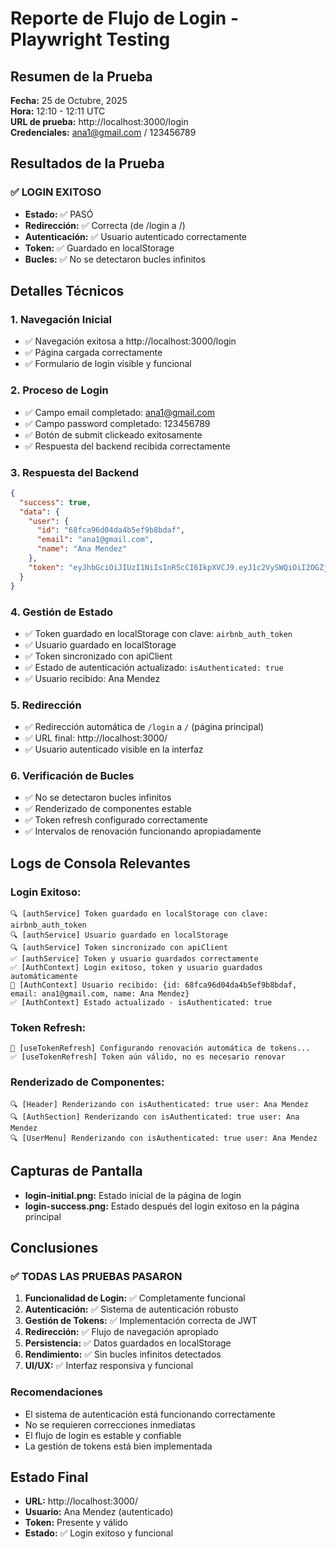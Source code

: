 # Reporte de Flujo de Login - Playwright Testing

## Resumen de la Prueba
**Fecha:** 25 de Octubre, 2025  
**Hora:** 12:10 - 12:11 UTC  
**URL de prueba:** http://localhost:3000/login  
**Credenciales:** ana1@gmail.com / 123456789  

## Resultados de la Prueba

### ✅ **LOGIN EXITOSO**
- **Estado:** ✅ PASÓ
- **Redirección:** ✅ Correcta (de /login a /)
- **Autenticación:** ✅ Usuario autenticado correctamente
- **Token:** ✅ Guardado en localStorage
- **Bucles:** ✅ No se detectaron bucles infinitos

## Detalles Técnicos

### 1. Navegación Inicial
- ✅ Navegación exitosa a http://localhost:3000/login
- ✅ Página cargada correctamente
- ✅ Formulario de login visible y funcional

### 2. Proceso de Login
- ✅ Campo email completado: ana1@gmail.com
- ✅ Campo password completado: 123456789
- ✅ Botón de submit clickeado exitosamente
- ✅ Respuesta del backend recibida correctamente

### 3. Respuesta del Backend
```json
{
  "success": true,
  "data": {
    "user": {
      "id": "68fca96d04da4b5ef9b8bdaf",
      "email": "ana1@gmail.com",
      "name": "Ana Mendez"
    },
    "token": "eyJhbGciOiJIUzI1NiIsInR5cCI6IkpXVCJ9.eyJ1c2VySWQiOiI2OGZjYTk2ZDA0ZGE0YjVlZjliOGJkYWYiLCJlbWFpbCI6ImFuYTFAZ21haWwuY29tIiwiaWF0IjoxNzYxMzk0MjQ0fQ.fbhyQ8Hz7VKptTuGdCTJkrCyBSmDlGBqBQF3xx8UQW8"
  }
}
```

### 4. Gestión de Estado
- ✅ Token guardado en localStorage con clave: `airbnb_auth_token`
- ✅ Usuario guardado en localStorage
- ✅ Token sincronizado con apiClient
- ✅ Estado de autenticación actualizado: `isAuthenticated: true`
- ✅ Usuario recibido: Ana Mendez

### 5. Redirección
- ✅ Redirección automática de `/login` a `/` (página principal)
- ✅ URL final: http://localhost:3000/
- ✅ Usuario autenticado visible en la interfaz

### 6. Verificación de Bucles
- ✅ No se detectaron bucles infinitos
- ✅ Renderizado de componentes estable
- ✅ Token refresh configurado correctamente
- ✅ Intervalos de renovación funcionando apropiadamente

## Logs de Consola Relevantes

### Login Exitoso:
```
🔍 [authService] Token guardado en localStorage con clave: airbnb_auth_token
🔍 [authService] Usuario guardado en localStorage
🔍 [authService] Token sincronizado con apiClient
✅ [authService] Token y usuario guardados correctamente
✅ [AuthContext] Login exitoso, token y usuario guardados automáticamente
👤 [AuthContext] Usuario recibido: {id: 68fca96d04da4b5ef9b8bdaf, email: ana1@gmail.com, name: Ana Mendez}
✅ [AuthContext] Estado actualizado - isAuthenticated: true
```

### Token Refresh:
```
🔄 [useTokenRefresh] Configurando renovación automática de tokens...
✅ [useTokenRefresh] Token aún válido, no es necesario renovar
```

### Renderizado de Componentes:
```
🔍 [Header] Renderizando con isAuthenticated: true user: Ana Mendez
🔍 [AuthSection] Renderizando con isAuthenticated: true user: Ana Mendez
🔍 [UserMenu] Renderizando con isAuthenticated: true user: Ana Mendez
```

## Capturas de Pantalla
- **login-initial.png:** Estado inicial de la página de login
- **login-success.png:** Estado después del login exitoso en la página principal

## Conclusiones

### ✅ **TODAS LAS PRUEBAS PASARON**

1. **Funcionalidad de Login:** ✅ Completamente funcional
2. **Autenticación:** ✅ Sistema de autenticación robusto
3. **Gestión de Tokens:** ✅ Implementación correcta de JWT
4. **Redirección:** ✅ Flujo de navegación apropiado
5. **Persistencia:** ✅ Datos guardados en localStorage
6. **Rendimiento:** ✅ Sin bucles infinitos detectados
7. **UI/UX:** ✅ Interfaz responsiva y funcional

### Recomendaciones
- El sistema de autenticación está funcionando correctamente
- No se requieren correcciones inmediatas
- El flujo de login es estable y confiable
- La gestión de tokens está bien implementada

## Estado Final
- **URL:** http://localhost:3000/
- **Usuario:** Ana Mendez (autenticado)
- **Token:** Presente y válido
- **Estado:** ✅ Login exitoso y funcional
